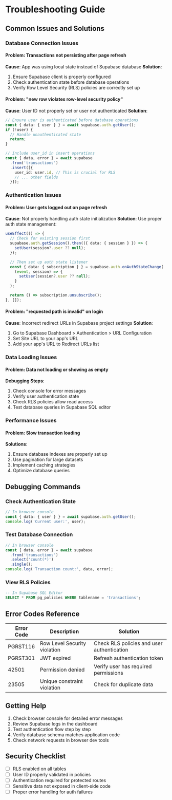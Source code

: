 # Troubleshooting Guide

## Common Issues and Solutions

### Database Connection Issues

#### Problem: Transactions not persisting after page refresh
**Cause**: App was using local state instead of Supabase database
**Solution**: 
1. Ensure Supabase client is properly configured
2. Check authentication state before database operations
3. Verify Row Level Security (RLS) policies are correctly set up

#### Problem: "new row violates row-level security policy"
**Cause**: User ID not properly set or user not authenticated
**Solution**:
```typescript
// Ensure user is authenticated before database operations
const { data: { user } } = await supabase.auth.getUser();
if (!user) {
  // Handle unauthenticated state
  return;
}

// Include user_id in insert operations
const { data, error } = await supabase
  .from('transactions')
  .insert([{
    user_id: user.id, // This is crucial for RLS
    // ... other fields
  }]);
```

### Authentication Issues

#### Problem: User gets logged out on page refresh
**Cause**: Not properly handling auth state initialization
**Solution**: Use proper auth state management:
```typescript
useEffect(() => {
  // Check for existing session first
  supabase.auth.getSession().then(({ data: { session } }) => {
    setUser(session?.user ?? null);
  });

  // Then set up auth state listener
  const { data: { subscription } } = supabase.auth.onAuthStateChange(
    (event, session) => {
      setUser(session?.user ?? null);
    }
  );

  return () => subscription.unsubscribe();
}, []);
```

#### Problem: "requested path is invalid" on login
**Cause**: Incorrect redirect URLs in Supabase project settings
**Solution**: 
1. Go to Supabase Dashboard > Authentication > URL Configuration
2. Set Site URL to your app's URL
3. Add your app's URL to Redirect URLs list

### Data Loading Issues

#### Problem: Data not loading or showing as empty
**Debugging Steps**:
1. Check console for error messages
2. Verify user authentication state
3. Check RLS policies allow read access
4. Test database queries in Supabase SQL editor

### Performance Issues

#### Problem: Slow transaction loading
**Solutions**:
1. Ensure database indexes are properly set up
2. Use pagination for large datasets
3. Implement caching strategies
4. Optimize database queries

## Debugging Commands

### Check Authentication State
```typescript
// In browser console
const { data: { user } } = await supabase.auth.getUser();
console.log('Current user:', user);
```

### Test Database Connection
```typescript
// In browser console
const { data, error } = await supabase
  .from('transactions')
  .select('count(*)')
  .single();
console.log('Transaction count:', data, error);
```

### View RLS Policies
```sql
-- In Supabase SQL Editor
SELECT * FROM pg_policies WHERE tablename = 'transactions';
```

## Error Codes Reference

| Error Code | Description | Solution |
|------------|-------------|----------|
| PGRST116 | Row Level Security violation | Check RLS policies and user authentication |
| PGRST301 | JWT expired | Refresh authentication token |
| 42501 | Permission denied | Verify user has required permissions |
| 23505 | Unique constraint violation | Check for duplicate data |

## Getting Help

1. Check browser console for detailed error messages
2. Review Supabase logs in the dashboard
3. Test authentication flow step by step
4. Verify database schema matches application code
5. Check network requests in browser dev tools

## Security Checklist

- [ ] RLS enabled on all tables
- [ ] User ID properly validated in policies
- [ ] Authentication required for protected routes
- [ ] Sensitive data not exposed in client-side code
- [ ] Proper error handling for auth failures
